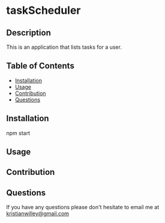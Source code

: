 # taskScheduler

## Description 
This is an application that lists tasks for a user.  

 ## Table of Contents
* [Installation](#installation) 
* [Usage](#usage) 
* [Contribution](#contribution)  
* [Questions](#questions)
## Installation 

npm start 

## Usage 

## Contribution 

## Questions

If you have any questions please don't hesitate to email me at kristianwilley@gmail.com 
